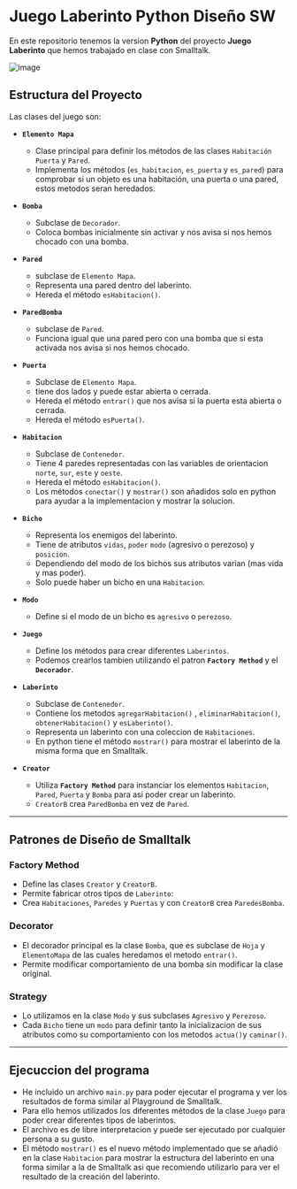 #  Juego Laberinto Python Diseño SW

En este repositorio tenemos la version **Python** del proyecto **Juego Laberinto** que hemos trabajado en clase con Smalltalk.

![image](https://github.com/EduMg79/Laberinto/blob/main/Untitled.mdj)


##  Estructura del Proyecto

Las clases del juego son:

- **`Elemento Mapa`**  
  - Clase principal para definir los métodos de las clases `Habitación`  `Puerta` y `Pared`.
  - Implementa los métodos (`es_habitacion`, `es_puerta` y `es_pared`) para comprobar si un objeto es una habitación, una puerta o una pared, estos metodos seran heredados.


- **`Bomba`**  
  - Subclase de `Decorador`.
  - Coloca bombas inicialmente sin activar y nos avisa si nos hemos chocado con una bomba.

- **`Pared`**  
  - subclase de `Elemento Mapa`.
  - Representa una pared dentro del laberinto.
  - Hereda el método `esHabitacion()`.

- **`ParedBomba`**  
  - subclase de `Pared`.
  - Funciona igual que una pared pero con una bomba que si esta activada nos avisa si nos hemos chocado.

- **`Puerta`**  
  - Subclase de `Elemento Mapa`.
  - tiene dos lados y puede estar abierta o cerrada.
  - Hereda el método `entrar()` que nos avisa si la puerta esta abierta o cerrada.
  - Hereda el método `esPuerta()`.



- **`Habitacion`**   
  - Subclase de `Contenedor`.
  - Tiene 4 paredes representadas con las variables de orientacion `norte`, `sur`, `este` y `oeste`.
  - Hereda el método `esHabitacion()`.
  - Los métodos `conectar()` y `mostrar()` son añadidos solo en python para ayudar a la implementacion y mostrar la solucion.

- **`Bicho`**  
  - Representa los enemigos del laberinto.
  - Tiene de atributos `vidas`, `poder`  `modo` (agresivo o perezoso) y `posicion`.
  - Dependiendo del modo de los bichos sus atributos varían (mas vida y mas poder).
  - Solo puede haber un bicho en una `Habitacion`.

- **`Modo`** 
  - Define si el modo de un bicho es `agresivo` o `perezoso`.

- **`Juego`** 
  - Define los métodos para crear diferentes `Laberintos`.
  - Podemos crearlos tambien utilizando el patron **`Factory Method`** y el **`Decorador`**.

- **`Laberinto`** 
  - Subclase de `Contenedor`.
  - Contiene los metodos `agregarHabitacion()` , `eliminarHabitacion()`, `obtenerHabitacion()` y `esLaberinto()`.
  - Representa un laberinto con una coleccion de `Habitaciones`.
  - En python tiene el método `mostrar()` para mostrar el laberinto de la misma forma que en Smalltalk.

- **`Creator`**  
  - Utiliza **`Factory Method`** para instanciar los elementos  `Habitacion`, `Pared`, `Puerta` y `Bomba` para asi poder crear un laberinto.
  - `CreatorB` crea  `ParedBomba` en vez de `Pared`.
  
---

## Patrones de Diseño de Smalltalk

###  Factory Method
- Define las clases `Creator` y `CreatorB`.
- Permite fabricar otros tipos de `Laberinto`:
- Crea `Habitaciones`, `Paredes` y `Puertas` y con `CreatorB` crea `ParedesBomba`.

###  Decorator
- El decorador principal es la clase `Bomba`, que es subclase de `Hoja` y `ElementoMapa` de las cuales heredamos el metodo `entrar()`.
- Permite modificar comportamiento de una bomba sin modificar la clase original.

### Strategy
- Lo utilizamos en la clase `Modo` y sus subclases `Agresivo` y `Perezoso`.
- Cada `Bicho` tiene un  `modo` para definir tanto la inicializacion de sus atributos como su comportamiento con los metodos `actua()`y `caminar()`.    

---

## Ejecuccion del programa

- He incluido un archivo `main.py` para poder ejecutar el programa y ver los resultados de forma similar al Playground de Smalltalk.
- Para ello hemos utilizados los diferentes métodos de la clase `Juego` para poder crear diferentes tipos de laberintos.
- El archivo es de libre interpretacion y puede ser ejecutado por cualquier persona a su gusto.
- El método `mostrar()` es el nuevo método implementado que se añadió en la clase `Habitacion` para mostrar
la estructura del laberinto en una forma similar a la de Smalltalk asi que recomiendo utilizarlo para ver el resultado de la creación del laberinto.



